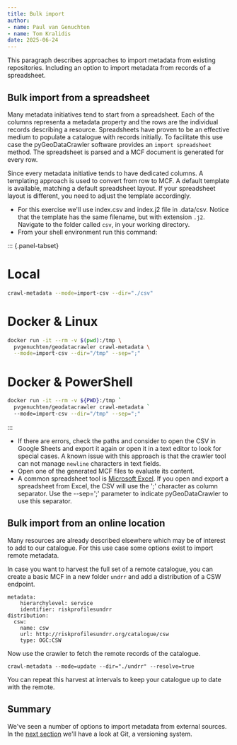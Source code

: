 ```yaml
---
title: Bulk import
author: 
- name: Paul van Genuchten 
- name: Tom Kralidis
date: 2025-06-24
---
```


This paragraph describes approaches to import metadata from existing repositories. Including an option to import metadata from records of a spreadsheet.

## Bulk import from a spreadsheet

Many metadata initiatives tend to start from a spreadsheet. Each of the columns representa a metadata property and the rows are the individual records describing a resource. Spreadsheets have proven to be an effective medium to populate a catalogue with records initially. To facilitate this use case the pyGeoDataCrawler software provides an `import spreadsheet` method. The spreadsheet is parsed and a MCF document is generated for every row.

Since every metadata initiative tends to have dedicated columns. A templating approach is used to convert from row to MCF. A default template is available, matching a default spreadsheet layout. If your spreadsheet layout is different, you need to adjust the template accordingly. 

- For this exercise we'll use index.csv and index.j2 file in .data/csv. Notice that the template has the same filename, but with extension `.j2`. Navigate to the folder called `csv`, in your working directory.
- From your shell environment run this command:

::: {.panel-tabset}
# Local
```bash
crawl-metadata --mode=import-csv --dir="./csv"
```
# Docker & Linux
```bash
docker run -it --rm -v $(pwd):/tmp \
  pvgenuchten/geodatacrawler crawl-metadata \
  --mode=import-csv --dir="/tmp" --sep=";"
```
# Docker & PowerShell
```bash
docker run -it --rm -v ${PWD}:/tmp `
  pvgenuchten/geodatacrawler crawl-metadata `
  --mode=import-csv --dir="/tmp" --sep=";"
```
:::


- If there are errors, check the paths and consider to open the CSV in Google Sheets and export it again or open it in a text editor to look for special cases. A known issue with this approach is that the crawler tool can not manage `newline` characters in text fields.
- Open one of the generated MCF files to evaluate its content.
- A common spreadsheet tool is [Microsoft Excel](https://www.microsoft.com/en-gb/microsoft-365/excel). If you open and export a spreadsheet from Excel, the CSV will use the ';' character as column separator. Use the --sep=';' parameter to indicate pyGeoDataCrawler to use this separator.


## Bulk import from an online location

Many resources are already described elsewhere which may be of interest to add to our catalogue. For this use case some options exist to import remote metadata. 

In case you want to harvest the full set of a remote catalogue, you can create a basic MCF in a new folder `undrr` and add a distribution of a CSW endpoint.

```
metadata:
    hierarchylevel: service
    identifier: riskprofilesundrr
distribution:
  csw:
    name: csw
    url: http://riskprofilesundrr.org/catalogue/csw
    type: OGC:CSW
```

Now use the crawler to fetch the remote records of the catalogue.

```
crawl-metadata --mode=update --dir="./undrr" --resolve=true
```

You can repeat this harvest at intervals to keep your catalogue up to date with the remote.

## Summary

We've seen a number of options to import metadata from external sources. In the [next section](5-git-cicd.md) we'll have a look at Git, a versioning system.
